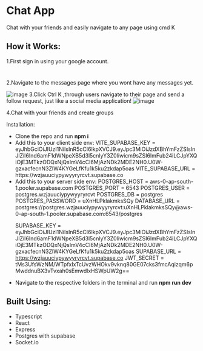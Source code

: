 <h1>Chat App</h1>
<p>Chat with your friends and easily navigate to any page using cmd K </p>

<h2>How it Works:</h2>
<div>
  1.First sign in using your google account.
  <h1></h1>
  2.Navigate to the messages page where you wont have any messages yet.
  
  ![image](https://github.com/user-attachments/assets/4050a0aa-c8c7-43d0-ad76-05534e562917)
  3.Click Ctrl K ,through users navigate to their page and send a follow request, just like a social media application!
  ![image](https://github.com/user-attachments/assets/fb869941-b180-4b55-a2ca-fd841bbbeeef)

  4.Chat with your friends and create groups
</div>
<div>

Installation:
<ul>
<li>Clone the repo and run <strong>npm i</strong></li>
<li>Add this to your client side env:
VITE_SUPABASE_KEY = eyJhbGciOiJIUzI1NiIsInR5cCI6IkpXVCJ9.eyJpc3MiOiJzdXBhYmFzZSIsInJlZiI6Ind6amF1dWNpeXB5d3l5cnlyY3Z0Iiwicm9sZSI6ImFub24iLCJpYXQiOjE3MTkzODQxNjQsImV4cCI6MjAzNDk2MDE2NH0.U0W-gzxacfecnN3ZlW4KYGeLfKfu1k5ku2zkdap5oas
VITE_SUPABASE_URL = https://wzjauuciypywyyryrcvt.supabase.co
</li>
<li>
Add this to your server side env:
POSTGRES_HOST = aws-0-ap-south-1.pooler.supabase.com
POSTGRES_PORT = 6543
POSTGRES_USER = postgres.wzjauuciypywyyryrcvt
POSTGRES_DB = postgres
POSTGRES_PASSWORD = uXnHLPklakmksSQy
DATABASE_URL = postgres://postgres.wzjauuciypywyyryrcvt:uXnHLPklakmksSQy@aws-0-ap-south-1.pooler.supabase.com:6543/postgres


SUPABASE_KEY = eyJhbGciOiJIUzI1NiIsInR5cCI6IkpXVCJ9.eyJpc3MiOiJzdXBhYmFzZSIsInJlZiI6Ind6amF1dWNpeXB5d3l5cnlyY3Z0Iiwicm9sZSI6ImFub24iLCJpYXQiOjE3MTkzODQxNjQsImV4cCI6MjAzNDk2MDE2NH0.U0W-gzxacfecnN3ZlW4KYGeLfKfu1k5ku2zkdap5oas
SUPABASE_URL = https://wzjauuciypywyyryrcvt.supabase.co
JWT_SECRET = tMs3UfsWzNM/WTpfxIxTcUvzWHOkv9vknq80GE07cks3fmcAqizqm6pMwddnuBX3vTvxah0sEmwdlxHSWpUW2g==
</li>
<li>
Navigate to the respective folders in the terminal and run <strong>npm run dev</strong>
</li>
</ul>
</div>
<h2>Built Using:</h2>
<ul>
<li>Typescript</li>
<li>React</li>
<li>Express</li>
<li>Postgres with supabase</li>
<li>Socket.io</li>
</ul>
